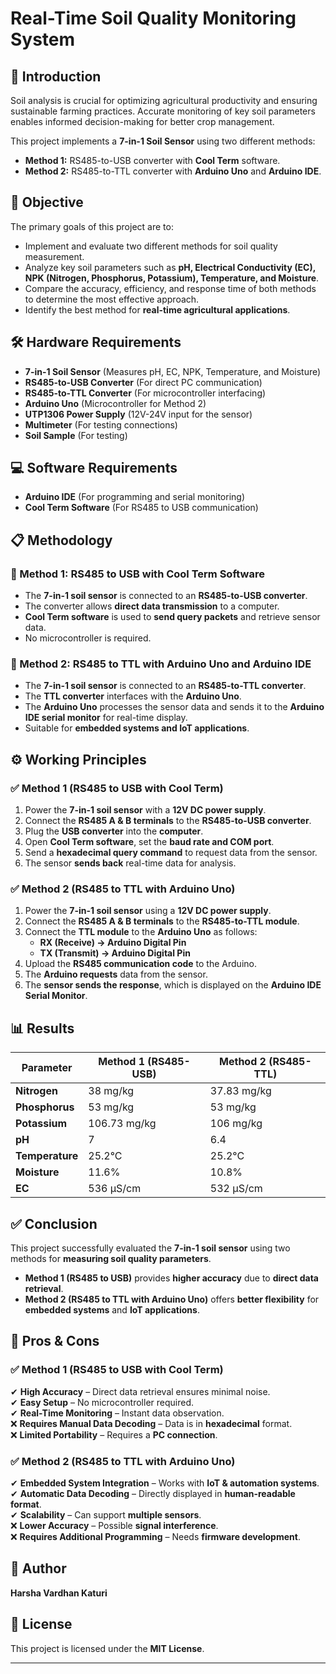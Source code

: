 # Real-Time Soil Quality Monitoring System  

## 📌 Introduction  
Soil analysis is crucial for optimizing agricultural productivity and ensuring sustainable farming practices. Accurate monitoring of key soil parameters enables informed decision-making for better crop management.  

This project implements a **7-in-1 Soil Sensor** using two different methods:  
- **Method 1:** RS485-to-USB converter with **Cool Term** software.  
- **Method 2:** RS485-to-TTL converter with **Arduino Uno** and **Arduino IDE**.  

## 🎯 Objective  
The primary goals of this project are to:  
- Implement and evaluate two different methods for soil quality measurement.  
- Analyze key soil parameters such as **pH, Electrical Conductivity (EC), NPK (Nitrogen, Phosphorus, Potassium), Temperature, and Moisture**.  
- Compare the accuracy, efficiency, and response time of both methods to determine the most effective approach.  
- Identify the best method for **real-time agricultural applications**.  

## 🛠️ Hardware Requirements  
- **7-in-1 Soil Sensor** (Measures pH, EC, NPK, Temperature, and Moisture)  
- **RS485-to-USB Converter** (For direct PC communication)  
- **RS485-to-TTL Converter** (For microcontroller interfacing)  
- **Arduino Uno** (Microcontroller for Method 2)  
- **UTP1306 Power Supply** (12V-24V input for the sensor)  
- **Multimeter** (For testing connections)  
- **Soil Sample** (For testing)  

## 💻 Software Requirements  
- **Arduino IDE** (For programming and serial monitoring)  
- **Cool Term Software** (For RS485 to USB communication)  

## 📋 Methodology  

### 🔹 Method 1: RS485 to USB with Cool Term Software  
- The **7-in-1 soil sensor** is connected to an **RS485-to-USB converter**.  
- The converter allows **direct data transmission** to a computer.  
- **Cool Term software** is used to **send query packets** and retrieve sensor data.  
- No microcontroller is required.  

### 🔹 Method 2: RS485 to TTL with Arduino Uno and Arduino IDE  
- The **7-in-1 soil sensor** is connected to an **RS485-to-TTL converter**.  
- The **TTL converter** interfaces with the **Arduino Uno**.  
- The **Arduino Uno** processes the sensor data and sends it to the **Arduino IDE serial monitor** for real-time display.  
- Suitable for **embedded systems and IoT applications**.  


## ⚙️ Working Principles  

### ✅ Method 1 (RS485 to USB with Cool Term)  
1. Power the **7-in-1 soil sensor** with a **12V DC power supply**.  
2. Connect the **RS485 A & B terminals** to the **RS485-to-USB converter**.  
3. Plug the **USB converter** into the **computer**.  
4. Open **Cool Term software**, set the **baud rate and COM port**.  
5. Send a **hexadecimal query command** to request data from the sensor.  
6. The sensor **sends back** real-time data for analysis.  

### ✅ Method 2 (RS485 to TTL with Arduino Uno)  
1. Power the **7-in-1 soil sensor** using a **12V DC power supply**.  
2. Connect the **RS485 A & B terminals** to the **RS485-to-TTL module**.  
3. Connect the **TTL module** to the **Arduino Uno** as follows:  
   - **RX (Receive) → Arduino Digital Pin**  
   - **TX (Transmit) → Arduino Digital Pin**  
4. Upload the **RS485 communication code** to the Arduino.  
5. The **Arduino requests** data from the sensor.  
6. The **sensor sends the response**, which is displayed on the **Arduino IDE Serial Monitor**.  

## 📊 Results  

| Parameter       | Method 1 (RS485-USB) | Method 2 (RS485-TTL) |
|----------------|---------------------|---------------------|
| **Nitrogen**   | 38 mg/kg             | 37.83 mg/kg         |
| **Phosphorus** | 53 mg/kg             | 53 mg/kg            |
| **Potassium**  | 106.73 mg/kg         | 106 mg/kg           |
| **pH**         | 7                    | 6.4                 |
| **Temperature**| 25.2°C               | 25.2°C              |
| **Moisture**   | 11.6%                | 10.8%               |
| **EC**         | 536 µS/cm            | 532 µS/cm           |

## ✅ Conclusion  

This project successfully evaluated the **7-in-1 soil sensor** using two methods for **measuring soil quality parameters**.  

- **Method 1 (RS485 to USB)** provides **higher accuracy** due to **direct data retrieval**.  
- **Method 2 (RS485 to TTL with Arduino Uno)** offers **better flexibility** for **embedded systems** and **IoT applications**.  

## 📌 Pros & Cons  

### ✅ Method 1 (RS485 to USB with Cool Term)  
✔ **High Accuracy** – Direct data retrieval ensures minimal noise.  
✔ **Easy Setup** – No microcontroller required.  
✔ **Real-Time Monitoring** – Instant data observation.  
❌ **Requires Manual Data Decoding** – Data is in **hexadecimal** format.  
❌ **Limited Portability** – Requires a **PC connection**.  

### ✅ Method 2 (RS485 to TTL with Arduino Uno)  
✔ **Embedded System Integration** – Works with **IoT & automation systems**.  
✔ **Automatic Data Decoding** – Directly displayed in **human-readable format**.  
✔ **Scalability** – Can support **multiple sensors**.  
❌ **Lower Accuracy** – Possible **signal interference**.  
❌ **Requires Additional Programming** – Needs **firmware development**.   

## 📝 Author  
**Harsha Vardhan Katuri**  

## 🔗 License  
This project is licensed under the **MIT License**.  

---


